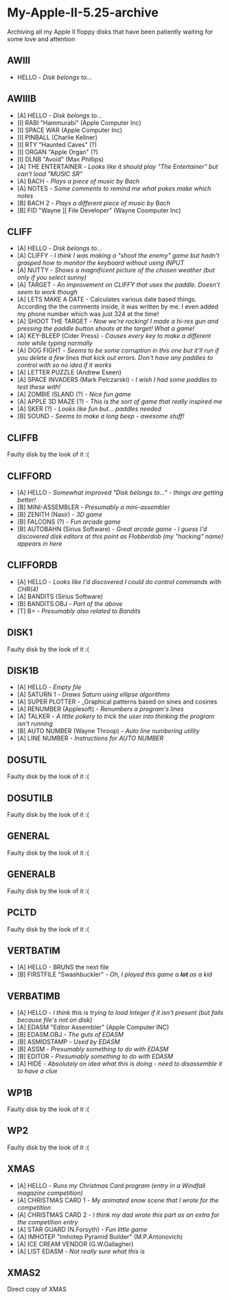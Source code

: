 # My-Apple-II-5.25-archive
Archiving all my Apple II floppy disks that have been patiently waiting for some love and attention

## AWIII
- HELLO - _Disk belongs to..._

## AWIIIB
- [A] HELLO - _Disk belongs to..._
- [I] RABI "Hammurabi" (Apple Computer Inc)
- [I] SPACE WAR (Apple Computer Inc)
- [I] PINBALL (Charlie Kellner)
- [I] RTY "Haunted Caves" (?)
- [I] ORGAN "Apple Organ" (?)
- [I] DLNB "Avoid" (Max Phillips)
- [A] THE ENTERTAINER - _Looks like it should play "The Entertainer" but can't load "MUSIC SR"_
- [A] BACH - _Plays a piece of music by Bach_
- [A] NOTES - _Some comments to remind me what pokes make which notes_
- [B] BACH 2 - _Plays a different piece of music by Bach_
- [B] FID "Wayne ][ File Developer" (Wayne Coomputer Inc)

## CLIFF
- [A] HELLO - _Disk belongs to..._
- [A] CLIFFY - _I think I was making a "shoot the enemy" game but hadn't grasped how to monitor the keyboard without using INPUT_
- [A] NUTTY - _Shows a magnificent picture of the chosen weather (but only if you select sunny)_
- [A] TARGET - _An improvement on CLIFFY that uses the paddle. Doesn't seem to work though_
- [A] LETS MAKE A DATE - Calculates various date based things. According the the comments inside, it was written by me. I even added my phone number which was just 324 at the time!
- [A] SHOOT THE TARGET - _Now we're rocking! I made a hi-res gun and pressing the paddle button shoots at the target! What a game!_
- [A] KEY-BLEEP (Cider Press) - _Causes every key to make a different note while typing normally_
- [A} DOG FIGHT - _Seems to be some corruption in this one but it'll run if you delete a few lines that kick out errors. Don't have any paddles to control with so no idea if it works_
- [A] LETTER PUZZLE (Andrew Eseen)
- [A] SPACE INVADERS (Mark Pelczarski) - _I wish I had some paddles to test these with!_
- [A] ZOMBIE ISLAND (?) - _Nice fun game_
- [A] APPLE 3D MAZE (?) - _This is the sort of game that really inspired me_
- [A] SKER (?) - _Looks like fun but... paddles needed_
- [B] SOUND - _Seems to make a long beep - awesome stuff!_

## CLIFFB
Faulty disk by the look of it :(

## CLIFFORD
- [A] HELLO - _Somewhat improved "Disk belongs to..." - things are getting better!_
- [B] MINI-ASSEMBLER - _Presumably a mini-assembler_
- [B] ZENITH (Nasir) - _3D game_
- [B] FALCONS (?) - _Fun arcade game_
- [B] AUTOBAHN (Sirius Software) - _Great arcade game - I guess I'd discovered disk editors at this point as Flobberdob (my "hacking" name) appears in here_

## CLIFFORDB
- [A] HELLO - _Looks like I'd discovered I could do control commands with CHR$($4)_
- [A] BANDITS (Sirius Software)
- [B] BANDITS.OBJ - _Part of the above_
- [T] B= - _Presumably also related to Bandits_

## DISK1
Faulty disk by the look of it :(

## DISK1B
- [A] HELLO - _Empty file_
- [A] SATURN 1 - _Draws Saturn using ellipse algorithms_
- [A] SUPER PLOTTER - _Graphical patterns based on sines and cosines
- [A] RENUMBER (Applesoft) - _Renumbers a program's lines_
- [A] TALKER - _A little pokery to trick the user into thinking the program isn't running_
- [B] AUTO NUMBER (Wayne Throop) - _Auto line numbering utility_
- [A] LINE NUMBER - _Instructions for AUTO NUMBER_

## DOSUTIL
Faulty disk by the look of it :(

## DOSUTILB
Faulty disk by the look of it :(

## GENERAL
Faulty disk by the look of it :(

## GENERALB
Faulty disk by the look of it :(

## PCLTD
Faulty disk by the look of it :(

## VERTBATIM
- [A] HELLO - BRUNS the next file
- [B] FIRSTFILE "Swashbuckler" - _Oh, I played this game a __lot__ as a kid_

## VERBATIMB
- [A] HELLO - _I think this is trying to load Integer if it isn't present (but fails because file's not on disk)_
- [A] EDASM "Editor Assembler" (Apple Computer INC)
- [B] EDASM.OBJ - _The guts of EDASM_
- [B] ASMIDSTAMP - _Used by EDASM_
- [B] ASSM - _Presumably something to do with EDASM_
- [B] EDITOR - _Presumably something to do with EDASM_
- [A] HIDE - _Absolutely on idea what this is doing - need to disassemble it to have a clue_

## WP1B
Faulty disk by the look of it :(

## WP2
Faulty disk by the look of it :(

## XMAS
- [A] HELLO - _Runs my Christmas Card program (entry in a Windfall magazine competition)_
- [A] CHRISTMAS CARD 1 - _My animated snow scene that I wrote for the competition_
- [A] CHRISTMAS CARD 2 - _I think my dad wrote this part as an extra for the competition entry_
- [A] STAR GUARD (N.Forsyth) - _Fun little game_
- {A] IMHOTEP "Imhotep Pyramid Builder" (M.P.Antonovich) 
- [A] ICE CREAM VENDOR (G.W.Gallagher)
- [A] LIST EDASM - _Not really sure what this is_

## XMAS2
Direct copy of XMAS





